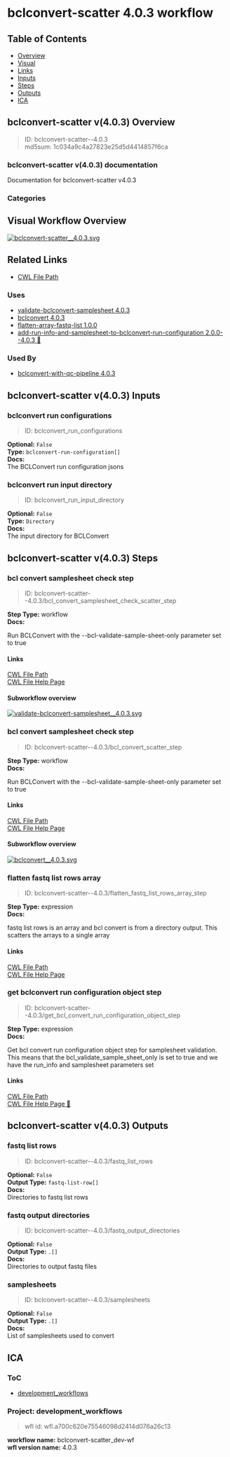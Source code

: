 
bclconvert-scatter 4.0.3 workflow
=================================

## Table of Contents
  
- [Overview](#bclconvert-scatter-v403-overview)  
- [Visual](#visual-workflow-overview)  
- [Links](#related-links)  
- [Inputs](#bclconvert-scatter-v403-inputs)  
- [Steps](#bclconvert-scatter-v403-steps)  
- [Outputs](#bclconvert-scatter-v403-outputs)  
- [ICA](#ica)  


## bclconvert-scatter v(4.0.3) Overview



  
> ID: bclconvert-scatter--4.0.3  
> md5sum: 1c034a9c4a27823e25d5d4414857f6ca

### bclconvert-scatter v(4.0.3) documentation
  
Documentation for bclconvert-scatter v4.0.3

### Categories
  


## Visual Workflow Overview
  
[![bclconvert-scatter__4.0.3.svg](../../../../images/workflows/bclconvert-scatter/4.0.3/bclconvert-scatter__4.0.3.svg)](https://github.com/umccr/cwl-ica/raw/main/.github/catalogue/images/workflows/bclconvert-scatter/4.0.3/bclconvert-scatter__4.0.3.svg)
## Related Links
  
- [CWL File Path](../../../../../../workflows/bclconvert-scatter/4.0.3/bclconvert-scatter__4.0.3.cwl)  


### Uses
  
- [validate-bclconvert-samplesheet 4.0.3](../../validate-bclconvert-samplesheet/4.0.3/validate-bclconvert-samplesheet__4.0.3.md)  
- [bclconvert 4.0.3](../../bclconvert/4.0.3/bclconvert__4.0.3.md)  
- [flatten-array-fastq-list 1.0.0](../../../expressions/flatten-array-fastq-list/1.0.0/flatten-array-fastq-list__1.0.0.md)  
- [add-run-info-and-samplesheet-to-bclconvert-run-configuration 2.0.0--4.0.3 :construction:](../../../expressions/add-run-info-and-samplesheet-to-bclconvert-run-configuration/2.0.0--4.0.3/add-run-info-and-samplesheet-to-bclconvert-run-configuration__2.0.0--4.0.3.md)  


### Used By
  
- [bclconvert-with-qc-pipeline 4.0.3](../../bclconvert-with-qc-pipeline/4.0.3/bclconvert-with-qc-pipeline__4.0.3.md)  

  


## bclconvert-scatter v(4.0.3) Inputs

### bclconvert run configurations



  
> ID: bclconvert_run_configurations
  
**Optional:** `False`  
**Type:** `bclconvert-run-configuration[]`  
**Docs:**  
The BCLConvert run configuration jsons


### bclconvert run input directory



  
> ID: bclconvert_run_input_directory
  
**Optional:** `False`  
**Type:** `Directory`  
**Docs:**  
The input directory for BCLConvert

  


## bclconvert-scatter v(4.0.3) Steps

### bcl convert samplesheet check step


  
> ID: bclconvert-scatter--4.0.3/bcl_convert_samplesheet_check_scatter_step
  
**Step Type:** workflow  
**Docs:**
  
Run BCLConvert with the --bcl-validate-sample-sheet-only parameter set to true

#### Links
  
[CWL File Path](../../../../../../workflows/validate-bclconvert-samplesheet/4.0.3/validate-bclconvert-samplesheet__4.0.3.cwl)  
[CWL File Help Page](../../validate-bclconvert-samplesheet/4.0.3/validate-bclconvert-samplesheet__4.0.3.md)
#### Subworkflow overview
  
[![validate-bclconvert-samplesheet__4.0.3.svg](../../../../images/workflows/validate-bclconvert-samplesheet/4.0.3/validate-bclconvert-samplesheet__4.0.3.svg)](https://github.com/umccr/cwl-ica/raw/main/.github/catalogue/images/workflows/validate-bclconvert-samplesheet/4.0.3/validate-bclconvert-samplesheet__4.0.3.svg)  


### bcl convert samplesheet check step


  
> ID: bclconvert-scatter--4.0.3/bcl_convert_scatter_step
  
**Step Type:** workflow  
**Docs:**
  
Run BCLConvert with the --bcl-validate-sample-sheet-only parameter set to true

#### Links
  
[CWL File Path](../../../../../../workflows/bclconvert/4.0.3/bclconvert__4.0.3.cwl)  
[CWL File Help Page](../../bclconvert/4.0.3/bclconvert__4.0.3.md)
#### Subworkflow overview
  
[![bclconvert__4.0.3.svg](../../../../images/workflows/bclconvert/4.0.3/bclconvert__4.0.3.svg)](https://github.com/umccr/cwl-ica/raw/main/.github/catalogue/images/workflows/bclconvert/4.0.3/bclconvert__4.0.3.svg)  


### flatten fastq list rows array


  
> ID: bclconvert-scatter--4.0.3/flatten_fastq_list_rows_array_step
  
**Step Type:** expression  
**Docs:**
  
fastq list rows is an array and bcl convert is from a directory output.
This scatters the arrays to a single array

#### Links
  
[CWL File Path](../../../../../../expressions/flatten-array-fastq-list/1.0.0/flatten-array-fastq-list__1.0.0.cwl)  
[CWL File Help Page](../../../expressions/flatten-array-fastq-list/1.0.0/flatten-array-fastq-list__1.0.0.md)  


### get bclconvert run configuration object step


  
> ID: bclconvert-scatter--4.0.3/get_bcl_convert_run_configuration_object_step
  
**Step Type:** expression  
**Docs:**
  
Get bcl convert run configuration object step for samplesheet validation.  
This means that the bcl_validate_sample_sheet_only is set to true and we
have the run_info and samplesheet parameters set

#### Links
  
[CWL File Path](../../../../../../expressions/add-run-info-and-samplesheet-to-bclconvert-run-configuration/2.0.0--4.0.3/add-run-info-and-samplesheet-to-bclconvert-run-configuration__2.0.0--4.0.3.cwl)  
[CWL File Help Page :construction:](../../../expressions/add-run-info-and-samplesheet-to-bclconvert-run-configuration/2.0.0--4.0.3/add-run-info-and-samplesheet-to-bclconvert-run-configuration__2.0.0--4.0.3.md)  


## bclconvert-scatter v(4.0.3) Outputs

### fastq list rows



  
> ID: bclconvert-scatter--4.0.3/fastq_list_rows  

  
**Optional:** `False`  
**Output Type:** `fastq-list-row[]`  
**Docs:**  
Directories to fastq list rows
  


### fastq output directories



  
> ID: bclconvert-scatter--4.0.3/fastq_output_directories  

  
**Optional:** `False`  
**Output Type:** `.[]`  
**Docs:**  
Directories to output fastq files
  


### samplesheets



  
> ID: bclconvert-scatter--4.0.3/samplesheets  

  
**Optional:** `False`  
**Output Type:** `.[]`  
**Docs:**  
List of samplesheets used to convert
  

  


## ICA

### ToC
  
- [development_workflows](#project-development_workflows)  


### Project: development_workflows


> wfl id: wfl.a700c620e75546098d2414d076a26c13  

  
**workflow name:** bclconvert-scatter_dev-wf  
**wfl version name:** 4.0.3  

  

